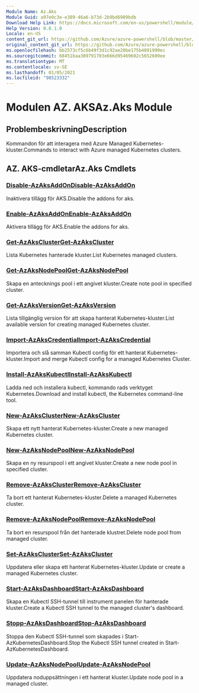 ```yaml
---
Module Name: Az.Aks
Module Guid: a97e0c3e-e389-46a6-b73d-2b9bd6909bdb
Download Help Link: https://docs.microsoft.com/en-us/powershell/module/az.aks
Help Version: 0.0.1.0
Locale: en-US
content_git_url: https://github.com/Azure/azure-powershell/blob/master/src/Aks/Aks/help/Az.Aks.md
original_content_git_url: https://github.com/Azure/azure-powershell/blob/master/src/Aks/Aks/help/Az.Aks.md
ms.openlocfilehash: bb2573cf5c6b49f3d1c92ae20be175b4891999ec
ms.sourcegitcommit: 68451baa389791703e666d95469602c5652609ee
ms.translationtype: MT
ms.contentlocale: sv-SE
ms.lasthandoff: 01/05/2021
ms.locfileid: "98523332"
---
```

# <span data-ttu-id="5d3e9-101">Modulen AZ. AKS</span><span class="sxs-lookup"><span data-stu-id="5d3e9-101">Az.Aks Module</span></span>
## <span data-ttu-id="5d3e9-102">Problembeskrivning</span><span class="sxs-lookup"><span data-stu-id="5d3e9-102">Description</span></span>
<span data-ttu-id="5d3e9-103">Kommandon för att interagera med Azure Managed Kubernetes-kluster.</span><span class="sxs-lookup"><span data-stu-id="5d3e9-103">Commands to interact with Azure managed Kubernetes clusters.</span></span>

## <span data-ttu-id="5d3e9-104">AZ. AKS-cmdletar</span><span class="sxs-lookup"><span data-stu-id="5d3e9-104">Az.Aks Cmdlets</span></span>
### [<span data-ttu-id="5d3e9-105">Disable-AzAksAddOn</span><span class="sxs-lookup"><span data-stu-id="5d3e9-105">Disable-AzAksAddOn</span></span>](Disable-AzAksAddOn.md)
<span data-ttu-id="5d3e9-106">Inaktivera tillägg för AKS.</span><span class="sxs-lookup"><span data-stu-id="5d3e9-106">Disable the addons for aks.</span></span>

### [<span data-ttu-id="5d3e9-107">Enable-AzAksAddOn</span><span class="sxs-lookup"><span data-stu-id="5d3e9-107">Enable-AzAksAddOn</span></span>](Enable-AzAksAddOn.md)
<span data-ttu-id="5d3e9-108">Aktivera tillägg för AKS.</span><span class="sxs-lookup"><span data-stu-id="5d3e9-108">Enable the addons for aks.</span></span>

### [<span data-ttu-id="5d3e9-109">Get-AzAksCluster</span><span class="sxs-lookup"><span data-stu-id="5d3e9-109">Get-AzAksCluster</span></span>](Get-AzAksCluster.md)
<span data-ttu-id="5d3e9-110">Lista Kubernetes hanterade kluster.</span><span class="sxs-lookup"><span data-stu-id="5d3e9-110">List Kubernetes managed clusters.</span></span>

### [<span data-ttu-id="5d3e9-111">Get-AzAksNodePool</span><span class="sxs-lookup"><span data-stu-id="5d3e9-111">Get-AzAksNodePool</span></span>](Get-AzAksNodePool.md)
<span data-ttu-id="5d3e9-112">Skapa en antecknings pool i ett angivet kluster.</span><span class="sxs-lookup"><span data-stu-id="5d3e9-112">Create note pool in specified cluster.</span></span>

### [<span data-ttu-id="5d3e9-113">Get-AzAksVersion</span><span class="sxs-lookup"><span data-stu-id="5d3e9-113">Get-AzAksVersion</span></span>](Get-AzAksVersion.md)
<span data-ttu-id="5d3e9-114">Lista tillgänglig version för att skapa hanterat Kubernetes-kluster.</span><span class="sxs-lookup"><span data-stu-id="5d3e9-114">List available version for creating managed Kubernetes cluster.</span></span>

### [<span data-ttu-id="5d3e9-115">Import-AzAksCredential</span><span class="sxs-lookup"><span data-stu-id="5d3e9-115">Import-AzAksCredential</span></span>](Import-AzAksCredential.md)
<span data-ttu-id="5d3e9-116">Importera och slå samman Kubectl config för ett hanterat Kubernetes-kluster.</span><span class="sxs-lookup"><span data-stu-id="5d3e9-116">Import and merge Kubectl config for a managed Kubernetes Cluster.</span></span>

### [<span data-ttu-id="5d3e9-117">Install-AzAksKubectl</span><span class="sxs-lookup"><span data-stu-id="5d3e9-117">Install-AzAksKubectl</span></span>](Install-AzAksKubectl.md)
<span data-ttu-id="5d3e9-118">Ladda ned och installera kubectl, kommando rads verktyget Kubernetes.</span><span class="sxs-lookup"><span data-stu-id="5d3e9-118">Download and install kubectl, the Kubernetes command-line tool.</span></span>

### [<span data-ttu-id="5d3e9-119">New-AzAksCluster</span><span class="sxs-lookup"><span data-stu-id="5d3e9-119">New-AzAksCluster</span></span>](New-AzAksCluster.md)
<span data-ttu-id="5d3e9-120">Skapa ett nytt hanterat Kubernetes-kluster.</span><span class="sxs-lookup"><span data-stu-id="5d3e9-120">Create a new managed Kubernetes cluster.</span></span>

### [<span data-ttu-id="5d3e9-121">New-AzAksNodePool</span><span class="sxs-lookup"><span data-stu-id="5d3e9-121">New-AzAksNodePool</span></span>](New-AzAksNodePool.md)
<span data-ttu-id="5d3e9-122">Skapa en ny resurspool i ett angivet kluster.</span><span class="sxs-lookup"><span data-stu-id="5d3e9-122">Create a new node pool in specified cluster.</span></span>

### [<span data-ttu-id="5d3e9-123">Remove-AzAksCluster</span><span class="sxs-lookup"><span data-stu-id="5d3e9-123">Remove-AzAksCluster</span></span>](Remove-AzAksCluster.md)
<span data-ttu-id="5d3e9-124">Ta bort ett hanterat Kubernetes-kluster.</span><span class="sxs-lookup"><span data-stu-id="5d3e9-124">Delete a managed Kubernetes cluster.</span></span>

### [<span data-ttu-id="5d3e9-125">Remove-AzAksNodePool</span><span class="sxs-lookup"><span data-stu-id="5d3e9-125">Remove-AzAksNodePool</span></span>](Remove-AzAksNodePool.md)
<span data-ttu-id="5d3e9-126">Ta bort en resurspool från det hanterade klustret.</span><span class="sxs-lookup"><span data-stu-id="5d3e9-126">Delete node pool from managed cluster.</span></span>

### [<span data-ttu-id="5d3e9-127">Set-AzAksCluster</span><span class="sxs-lookup"><span data-stu-id="5d3e9-127">Set-AzAksCluster</span></span>](Set-AzAksCluster.md)
<span data-ttu-id="5d3e9-128">Uppdatera eller skapa ett hanterat Kubernetes-kluster.</span><span class="sxs-lookup"><span data-stu-id="5d3e9-128">Update or create a managed Kubernetes cluster.</span></span>

### [<span data-ttu-id="5d3e9-129">Start-AzAksDashboard</span><span class="sxs-lookup"><span data-stu-id="5d3e9-129">Start-AzAksDashboard</span></span>](Start-AzAksDashboard.md)
<span data-ttu-id="5d3e9-130">Skapa en Kubectl SSH-tunnel till instrument panelen för hanterade kluster.</span><span class="sxs-lookup"><span data-stu-id="5d3e9-130">Create a Kubectl SSH tunnel to the managed cluster's dashboard.</span></span>

### [<span data-ttu-id="5d3e9-131">Stopp-AzAksDashboard</span><span class="sxs-lookup"><span data-stu-id="5d3e9-131">Stop-AzAksDashboard</span></span>](Stop-AzAksDashboard.md)
<span data-ttu-id="5d3e9-132">Stoppa den Kubectl SSH-tunnel som skapades i Start-AzKubernetesDashboard.</span><span class="sxs-lookup"><span data-stu-id="5d3e9-132">Stop the Kubectl SSH tunnel created in Start-AzKubernetesDashboard.</span></span>

### [<span data-ttu-id="5d3e9-133">Update-AzAksNodePool</span><span class="sxs-lookup"><span data-stu-id="5d3e9-133">Update-AzAksNodePool</span></span>](Update-AzAksNodePool.md)
<span data-ttu-id="5d3e9-134">Uppdatera noduppsättningen i ett hanterat kluster.</span><span class="sxs-lookup"><span data-stu-id="5d3e9-134">Update node pool in a managed cluster.</span></span>

